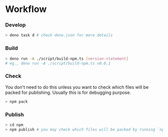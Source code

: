 
# Workflow
### Develop
  ```bash
  > deno task d # check deno.json for more details
  ```
### Build
  ```bash
  > deno run -A ./script/build-npm.ts [version-statement]
  # eg., deno run -A ./script/build-npm.ts v0.0.1
  ```

### Check

  You don't need to do this unless you want to check which files will be packed for publishing.
  Usually this is for debugging purpose.
  ```bash
  > npm pack
  ```

### Publish
  ```bash
  > cd npm
  > npm publish # you may check which files will be packed by running `npm pack`
  ```

